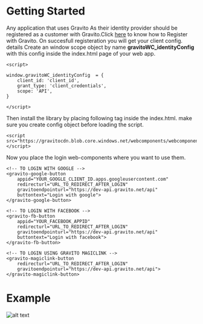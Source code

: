 # Getting Started

Any application that uses Gravito As their identity provider should be registered as a customer with Gravito.Click [here](https://docs.gravito.net/) to know how to Register with Gravito.
On succesfull registeration you will get your client config. details Create an window scope object by name __gravitoWC_identityConfig__ with this config inside the index.html page of your web app.
```
<script>

window.gravitoWC_identityConfig  = {
	client_id: 'client_id',
	grant_type: 'client_credentials',
	scope: 'API',
}

</script>
```

Then install the library by placing following tag inside the index.html. make sure you create config object before loading the script.
```
<script src="https://gravitocdn.blob.core.windows.net/webcomponents/webcomponent.js"></script>
```
Now you place the login web-components where you want to use them.
```
<!-- TO LOGIN WITH GOOGLE -->
<gravito-google-button 	
	appid="YOUR_GOOGLE_CLIENT_ID.apps.googleusercontent.com" 
	redirecturl="URL_TO_REDIRECT_AFTER_LOGIN" 
	gravitoendpointurl="https://dev-api.gravito.net/api" 
	buttontext="Login with google">
</gravito-google-button>

<!-- TO LOGIN WITH FACEBOOK -->
<gravito-fb-button 
	appid="YOUR_FACEBOOK_APPID" 
	redirecturl="URL_TO_REDIRECT_AFTER_LOGIN" 
	gravitoendpointurl="https://dev-api.gravito.net/api" 
	buttontext="Login with facebook">
</gravito-fb-button>

<!-- TO LOGIN USING GRAVITO MAGICLINK -->
<gravito-magiclink-button 
	redirecturl="URL_TO_REDIRECT_AFTER_LOGIN"
	gravitoendpointurl="https://dev-api.gravito.net/api">
</gravito-magiclink-button>
```
# Example
![alt text](https://gravitocdn.blob.core.windows.net/logos/gitHubDoc.PNG)